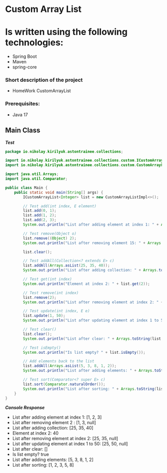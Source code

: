 # Custom Array List

# Is written using the following technologies:

- Spring Boot
- Maven
- spring-core

### Short description of the project

- HomeWork CustomArrayList

### Prerequisites:

- Java 17

## Main Class

___Test___

```java
package io.nikolay.kirilyuk.astontrainee.collections;

import io.nikolay.kirilyuk.astontrainee.collections.custom.ICustomArrayList;
import io.nikolay.kirilyuk.astontrainee.collections.custom.CustomArrayListImpl;

import java.util.Arrays;
import java.util.Comparator;

public class Main {
    public static void main(String[] args) {
        ICustomArrayList<Integer> list = new CustomArrayListImpl<>();

        // Test add(int index, E element)
        list.add(0, 1);
        list.add(1, 2);
        list.add(2, 3);
        System.out.println("List after adding element at index 1: " + Arrays.toString(list.toArray()));

        // Test remove(Object o)
        list.remove((Object) 2);
        System.out.println("List after removing element 15: " + Arrays.toString(list.toArray()));

        list.clear();

        // Test addAll(Collection<? extends E> c)
        list.addAll(Arrays.asList(25, 35, 40));
        System.out.println("List after adding collection: " + Arrays.toString(list.toArray()));

        // Test get(int index)
        System.out.println("Element at index 2: " + list.get(2));

        // Test remove(int index)
        list.remove(2);
        System.out.println("List after removing element at index 2: " + Arrays.toString(list.toArray()));

        // Test update(int index, E e)
        list.update(1, 50);
        System.out.println("List after updating element at index 1 to 50: " + Arrays.toString(list.toArray()));

        // Test clear()
        list.clear();
        System.out.println("List after clear: " + Arrays.toString(list.toArray()));

        // Test isEmpty()
        System.out.println("Is list empty? " + list.isEmpty());

        // Add elements back to the list
        list.addAll(Arrays.asList(5, 3, 8, 1, 2));
        System.out.println("List after adding elements: " + Arrays.toString(list.toArray()));

        // Test sort(Comparator<? super E> c)
        list.sort(Comparator.naturalOrder());
        System.out.println("List after sorting: " + Arrays.toString(list.toArray()));
    }
}
```

___Console Response___

- List after adding element at index 1: [1, 2, 3]
- List after removing element 2 : [1, 3, null]
- List after adding collection: [25, 35, 40]
- Element at index 2: 40
- List after removing element at index 2: [25, 35, null]
- List after updating element at index 1 to 50: [25, 50, null]
- List after clear: []
- Is list empty? true
- List after adding elements: [5, 3, 8, 1, 2]
- List after sorting: [1, 2, 3, 5, 8]